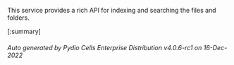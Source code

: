 






This service provides a rich API for indexing and searching the files and folders.

[:summary]

###### Auto generated by Pydio Cells Enterprise Distribution v4.0.6-rc1 on 16-Dec-2022
